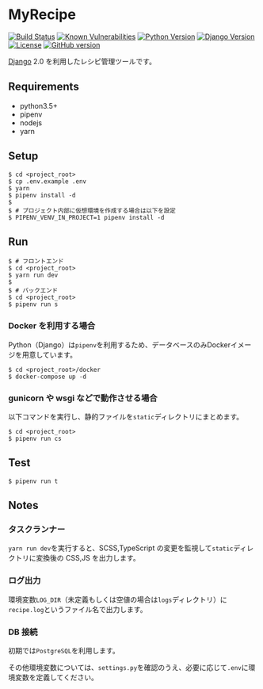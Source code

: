 # MyRecipe

[![Build Status](https://travis-ci.org/gotoeveryone/myrecipe.svg?branch=master)](https://travis-ci.org/cicatrice/travis-test)
[![Known Vulnerabilities](https://snyk.io/test/github/gotoeveryone/myrecipe/badge.svg)](https://snyk.io/test/github/gotoeveryone/myrecipe)
[![Python Version](https://img.shields.io/badge/python-3.5%20|%203.6%20|%203.7-0366d6.svg)](https://www.python.org/)
[![Django Version](https://img.shields.io/badge/django-2.0-0366d6.svg)](https://docs.djangoproject.com/ja/2.0/)
[![License](https://img.shields.io/badge/License-BSD%203--Clause-blue.svg)](https://github.com/gotoeveryone/myrecipe/blob/master/LICENSE)
[![GitHub version](https://badge.fury.io/gh/gotoeveryone%2Fmyrecipe.svg)](https://badge.fury.io/gh/gotoeveryone%2Fmyrecipe)

[Django](https://github.com/django/django) 2.0 を利用したレシピ管理ツールです。

## Requirements

*   python3.5+
*   pipenv
*   nodejs
*   yarn

## Setup

```console
$ cd <project_root>
$ cp .env.example .env
$ yarn
$ pipenv install -d
$
$ # プロジェクト内部に仮想環境を作成する場合は以下を設定
$ PIPENV_VENV_IN_PROJECT=1 pipenv install -d
```

## Run

```
$ # フロントエンド
$ cd <project_root>
$ yarn run dev
$
$ # バックエンド
$ cd <project_root>
$ pipenv run s
```

### Docker を利用する場合

Python（Django）は`pipenv`を利用するため、データベースのみDockerイメージを用意しています。

```
$ cd <project_root>/docker
$ docker-compose up -d
```

### gunicorn や wsgi などで動作させる場合

以下コマンドを実行し、静的ファイルを`static`ディレクトリにまとめます。

```
$ cd <project_root>
$ pipenv run cs
```

## Test

```
$ pipenv run t
```

## Notes

### タスクランナー

`yarn run dev`を実行すると、SCSS,TypeScript の変更を監視して`static`ディレクトリに変換後の CSS,JS を出力します。

### ログ出力

環境変数`LOG_DIR`（未定義もしくは空値の場合は`logs`ディレクトリ）に`recipe.log`というファイル名で出力します。

### DB 接続

初期では`PostgreSQL`を利用します。

その他環境変数については、`settings.py`を確認のうえ、必要に応じて`.env`に環境変数を定義してください。
